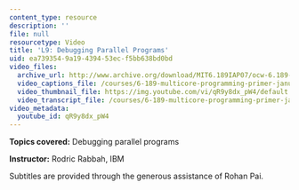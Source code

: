 ```yaml
---
content_type: resource
description: ''
file: null
resourcetype: Video
title: 'L9: Debugging Parallel Programs'
uid: ea739354-9a19-4394-53ec-f5bb638bd0bd
video_files:
  archive_url: http://www.archive.org/download/MIT6.189IAP07/ocw-6.189-iap07-lec09_300k.mp4
  video_captions_file: /courses/6-189-multicore-programming-primer-january-iap-2007/a49bc98fcbf452ba99517b9cb5de99b3_qR9y8dx_pW4.vtt
  video_thumbnail_file: https://img.youtube.com/vi/qR9y8dx_pW4/default.jpg
  video_transcript_file: /courses/6-189-multicore-programming-primer-january-iap-2007/c227dfaef1d6ab653f586e702f82aae1_qR9y8dx_pW4.pdf
video_metadata:
  youtube_id: qR9y8dx_pW4
---
```


**Topics covered:** Debugging parallel programs

**Instructor:** Rodric Rabbah, IBM

Subtitles are provided through the generous assistance of Rohan Pai.